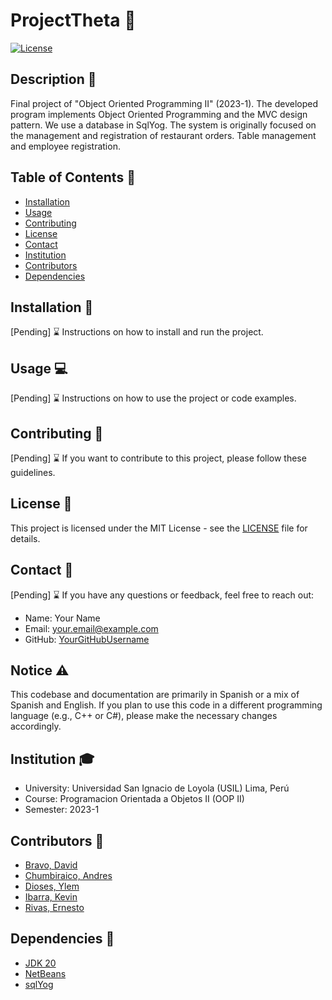 # ProjectTheta :rocket:

[![License](https://img.shields.io/badge/License-MIT-blue.svg)](LICENSE)

## Description :page_facing_up:

Final project of "Object Oriented Programming II" (2023-1). The developed program implements Object Oriented Programming and the MVC design pattern. We use a database in SqlYog. The system is originally focused on the management and registration of restaurant orders. Table management and employee registration.
## Table of Contents :scroll:

- [Installation](#installation)
- [Usage](#usage)
- [Contributing](#contributing)
- [License](#license)
- [Contact](#contact)
- [Institution](#institution)
- [Contributors](#contributors)
- [Dependencies](#dependencies)

## Installation :wrench:

[Pending] :hourglass: Instructions on how to install and run the project.

## Usage :computer:

[Pending] :hourglass: Instructions on how to use the project or code examples.

## Contributing :handshake:

[Pending] :hourglass: If you want to contribute to this project, please follow these guidelines.

## License :memo:

This project is licensed under the MIT License - see the [LICENSE](LICENSE) file for details.

## Contact :email:

[Pending] :hourglass: If you have any questions or feedback, feel free to reach out:

- Name: Your Name
- Email: your.email@example.com
- GitHub: [YourGitHubUsername](https://github.com/YourGitHubUsername)

## Notice :warning:

This codebase and documentation are primarily in Spanish or a mix of Spanish and English. If you plan to use this code in a different programming language (e.g., C++ or C#), please make the necessary changes accordingly.

## Institution :mortar_board:

- University: Universidad San Ignacio de Loyola (USIL) Lima, Perú
- Course: Programacion Orientada a Objetos II (OOP II)
- Semester: 2023-1

## Contributors :busts_in_silhouette:

- [Bravo, David](https://github.com/d-a-b-o)
- [Chumbiraico, Andres](https://github.com/Raykersez)
- [Dioses, Ylem](https://github.com/ylemnadia)
- [Ibarra, Kevin](https://github.com/Zh4nzheng)
- [Rivas, Ernesto](https://github.com/QuantumRevenant)

## Dependencies :link:

- [JDK 20](https://www.oracle.com/java/technologies/javase/jdk20-archive-downloads.html)
- [NetBeans](https://netbeans.apache.org/)
- [sqlYog](https://github.com/webyog/sqlyog-community/wiki/Downloads)
